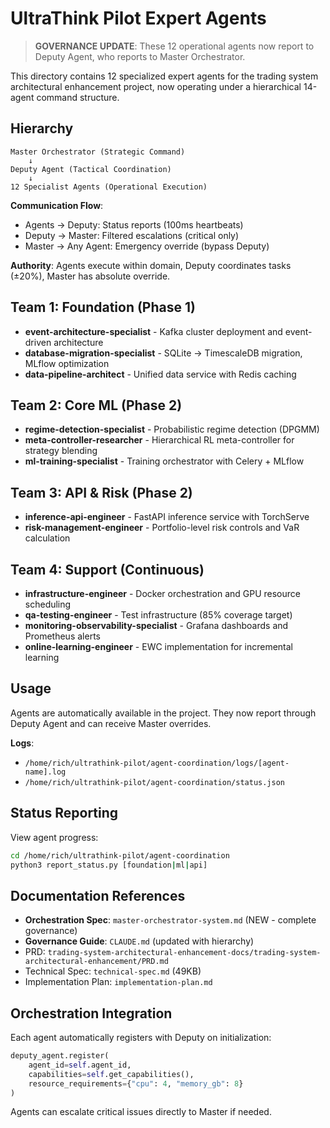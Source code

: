 # UltraThink Pilot Expert Agents

> **GOVERNANCE UPDATE**: These 12 operational agents now report to Deputy Agent, who reports to Master Orchestrator.

This directory contains 12 specialized expert agents for the trading system architectural enhancement project, now operating under a hierarchical 14-agent command structure.

## Hierarchy

```
Master Orchestrator (Strategic Command)
    ↓
Deputy Agent (Tactical Coordination)
    ↓
12 Specialist Agents (Operational Execution)
```

**Communication Flow**:
- Agents → Deputy: Status reports (100ms heartbeats)
- Deputy → Master: Filtered escalations (critical only)
- Master → Any Agent: Emergency override (bypass Deputy)

**Authority**: Agents execute within domain, Deputy coordinates tasks (±20%), Master has absolute override.

## Team 1: Foundation (Phase 1)
- **event-architecture-specialist** - Kafka cluster deployment and event-driven architecture
- **database-migration-specialist** - SQLite → TimescaleDB migration, MLflow optimization
- **data-pipeline-architect** - Unified data service with Redis caching

## Team 2: Core ML (Phase 2)
- **regime-detection-specialist** - Probabilistic regime detection (DPGMM)
- **meta-controller-researcher** - Hierarchical RL meta-controller for strategy blending
- **ml-training-specialist** - Training orchestrator with Celery + MLflow

## Team 3: API & Risk (Phase 2)
- **inference-api-engineer** - FastAPI inference service with TorchServe
- **risk-management-engineer** - Portfolio-level risk controls and VaR calculation

## Team 4: Support (Continuous)
- **infrastructure-engineer** - Docker orchestration and GPU resource scheduling
- **qa-testing-engineer** - Test infrastructure (85% coverage target)
- **monitoring-observability-specialist** - Grafana dashboards and Prometheus alerts
- **online-learning-engineer** - EWC implementation for incremental learning

## Usage

Agents are automatically available in the project. They now report through Deputy Agent and can receive Master overrides.

**Logs**:
- `/home/rich/ultrathink-pilot/agent-coordination/logs/[agent-name].log`
- `/home/rich/ultrathink-pilot/agent-coordination/status.json`

## Status Reporting

View agent progress:
```bash
cd /home/rich/ultrathink-pilot/agent-coordination
python3 report_status.py [foundation|ml|api]
```

## Documentation References
- **Orchestration Spec**: `master-orchestrator-system.md` (NEW - complete governance)
- **Governance Guide**: `CLAUDE.md` (updated with hierarchy)
- PRD: `trading-system-architectural-enhancement-docs/trading-system-architectural-enhancement/PRD.md`
- Technical Spec: `technical-spec.md` (49KB)
- Implementation Plan: `implementation-plan.md`

## Orchestration Integration

Each agent automatically registers with Deputy on initialization:
```python
deputy_agent.register(
    agent_id=self.agent_id,
    capabilities=self.get_capabilities(),
    resource_requirements={"cpu": 4, "memory_gb": 8}
)
```

Agents can escalate critical issues directly to Master if needed.
